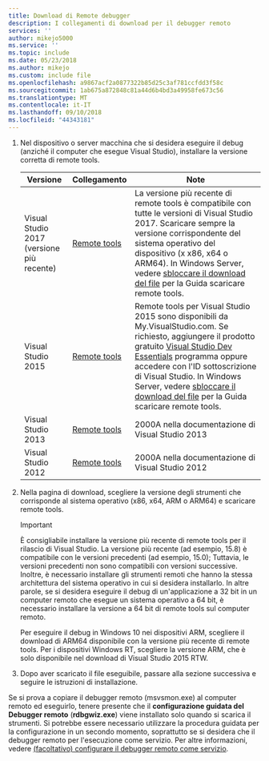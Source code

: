 ```yaml
---
title: Download di Remote debugger
description: I collegamenti di download per il debugger remoto
services: ''
author: mikejo5000
ms.service: ''
ms.topic: include
ms.date: 05/23/2018
ms.author: mikejo
ms.custom: include file
ms.openlocfilehash: a9867acf2a0877322b85d25c3af781ccfdd3f58c
ms.sourcegitcommit: 1ab675a872848c81a44d6b4bd3a49958fe673c56
ms.translationtype: MT
ms.contentlocale: it-IT
ms.lasthandoff: 09/10/2018
ms.locfileid: "44343181"
---
```

1.  Nel dispositivo o server macchina che si desidera eseguire il debug (anziché il computer che esegue Visual Studio), installare la versione corretta di remote tools.

    |Versione|Collegamento|Note|
    |-|-|-|
    |Visual Studio 2017 (versione più recente)|[Remote tools](https://visualstudio.microsoft.com/downloads/?q=remote+tools#remote-tools-for-visual-studio-2017)|La versione più recente di remote tools è compatibile con tutte le versioni di Visual Studio 2017. Scaricare sempre la versione corrispondente del sistema operativo del dispositivo (x x86, x64 o ARM64). In Windows Server, vedere [sbloccare il download del file](../../debugger/remote-debugging-unblock-file-download.md) per la Guida scaricare remote tools.|
    |Visual Studio 2015|[Remote tools](https://my.visualstudio.com/Downloads?q=remote%20tools%20visual%20studio%202015)|Remote tools per Visual Studio 2015 sono disponibili da My.VisualStudio.com. Se richiesto, aggiungere il prodotto gratuito [Visual Studio Dev Essentials](https://visualstudio.microsoft.com/dev-essentials/) programma oppure accedere con l'ID sottoscrizione di Visual Studio. In Windows Server, vedere [sbloccare il download del file](../../debugger/remote-debugging-unblock-file-download.md) per la Guida scaricare remote tools.|
    |Visual Studio 2013|[Remote tools](/previous-versions/visualstudio/visual-studio-2013/bt727f1t(v=vs.120)#Installing_the_Remote_Tools)|2000A nella documentazione di Visual Studio 2013|
    |Visual Studio 2012|[Remote tools](/previous-versions/visualstudio/visual-studio-2012/bt727f1t(v=vs.110)#BKMK_Installing_the_Remote_Tools)|2000A nella documentazione di Visual Studio 2012|

2.  Nella pagina di download, scegliere la versione degli strumenti che corrisponde al sistema operativo (x86, x64, ARM o ARM64) e scaricare remote tools.

    > [!IMPORTANT]
    >  È consigliabile installare la versione più recente di remote tools per il rilascio di Visual Studio. La versione più recente (ad esempio, 15.8) è compatibile con le versioni precedenti (ad esempio, 15.0); Tuttavia, le versioni precedenti non sono compatibili con versioni successive. Inoltre, è necessario installare gli strumenti remoti che hanno la stessa architettura del sistema operativo in cui si desidera installarlo. In altre parole, se si desidera eseguire il debug di un'applicazione a 32 bit in un computer remoto che esegue un sistema operativo a 64 bit, è necessario installare la versione a 64 bit di remote tools sul computer remoto.
    >
    >  Per eseguire il debug in Windows 10 nei dispositivi ARM, scegliere il download di ARM64 disponibile con la versione più recente di remote tools.  Per i dispositivi Windows RT, scegliere la versione ARM, che è solo disponibile nel download di Visual Studio 2015 RTW.

3.  Dopo aver scaricato il file eseguibile, passare alla sezione successiva e seguire le istruzioni di installazione.

Se si prova a copiare il debugger remoto (msvsmon.exe) al computer remoto ed eseguirlo, tenere presente che il **configurazione guidata del Debugger remoto** (**rdbgwiz.exe**) viene installato solo quando si scarica il strumenti. Si potrebbe essere necessario utilizzare la procedura guidata per la configurazione in un secondo momento, soprattutto se si desidera che il debugger remoto per l'esecuzione come servizio. Per altre informazioni, vedere [(facoltativo) configurare il debugger remoto come servizio](../../debugger/remote-debugging.md#bkmk_configureService).
